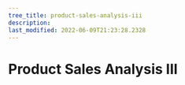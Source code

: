 ```yaml
---
tree_title: product-sales-analysis-iii
description: 
last_modified: 2022-06-09T21:23:28.2328
---
```


# Product Sales Analysis III

